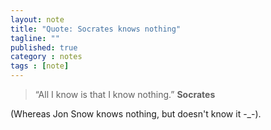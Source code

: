 ```yaml
---
layout: note
title: "Quote: Socrates knows nothing"
tagline: ""
published: true
category : notes
tags : [note]
---
```


> “All I know is that I know nothing.”
__Socrates__

(Whereas Jon Snow knows nothing, but doesn't know it -\_-).
